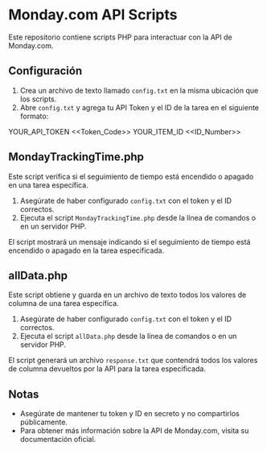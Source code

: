 # Monday.com API Scripts

Este repositorio contiene scripts PHP para interactuar con la API de Monday.com.

## Configuración

1. Crea un archivo de texto llamado `config.txt` en la misma ubicación que los scripts. 
2. Abre `config.txt` y agrega tu API Token y el ID de la tarea en el siguiente formato:

YOUR_API_TOKEN
<<Token_Code>>
YOUR_ITEM_ID
<<ID_Number>>

## MondayTrackingTime.php

Este script verifica si el seguimiento de tiempo está encendido o apagado en una tarea específica.

1. Asegúrate de haber configurado `config.txt` con el token y el ID correctos.
2. Ejecuta el script `MondayTrackingTime.php` desde la línea de comandos o en un servidor PHP.

El script mostrará un mensaje indicando si el seguimiento de tiempo está encendido o apagado en la tarea especificada.

## allData.php

Este script obtiene y guarda en un archivo de texto todos los valores de columna de una tarea específica.

1. Asegúrate de haber configurado `config.txt` con el token y el ID correctos.
2. Ejecuta el script `allData.php` desde la línea de comandos o en un servidor PHP.

El script generará un archivo `response.txt` que contendrá todos los valores de columna devueltos por la API para la tarea especificada.

## Notas

- Asegúrate de mantener tu token y ID en secreto y no compartirlos públicamente.
- Para obtener más información sobre la API de Monday.com, visita su documentación oficial.
